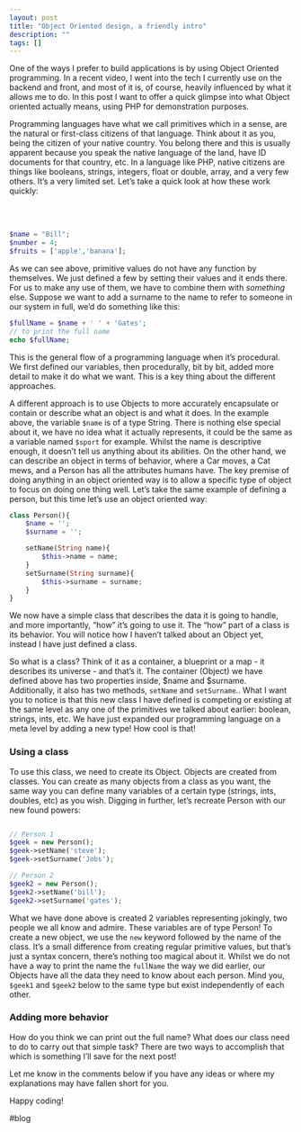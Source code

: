 ```yaml
---
layout: post
title: "Object Oriented design, a friendly intro"
description: ""
tags: []
---
```

One of the ways I prefer to build applications is by using Object Oriented programming. In a recent video, I went into the tech I currently use on the backend and front, and most of it is, of course, heavily influenced by what it allows me to do. In this post I want to offer a quick glimpse into what Object oriented actually means, using PHP for demonstration purposes.

Programming languages have what we call primitives which in a sense, are the natural or first-class citizens of that language. Think about it as you, being the citizen of your native country. You belong there and this is usually apparent because you speak the native language of the land, have ID documents for that country, etc. In a language like PHP, native citizens are things like booleans, strings, integers, float or double, array, and a very few others. It’s a very limited set. Let’s take a quick look at how these work quickly:
<!--more--><br ><br >
```php
$name = "Bill";
$number = 4;
$fruits = ['apple','banana'];
```

As we can see above, primitive values do not have any function by themselves. We just defined a few by setting their values and it ends there. For us to make any use of them, we have to combine them with _something_ else. Suppose we want to add a surname to the name to refer to someone in our system in full, we’d do something like this:

```php
$fullName = $name + ' ' + 'Gates';
// to print the full name 
echo $fullName;
```
 
This is the general flow of a programming language when it’s procedural. We first defined our variables, then procedurally, bit by bit, added more detail to make it do what we want. This is a key thing about the different approaches. 

A different approach is to use Objects to more accurately encapsulate or contain or describe what an object is and what it does. In the example above, the variable `$name` is of a type String. There is nothing else special about it, we have no idea what it actually represents, it could be the same as a variable named `$sport` for example. Whilst the name is descriptive enough, it doesn’t tell us anything about its abilities. On the other hand, we can describe an object in terms of behavior, where a Car moves, a Cat mews, and a Person has all the attributes humans have. The key premise of doing anything in an object oriented way is to allow a specific type of object to focus on doing one thing well. Let’s take the same example of defining a person, but this time let’s use an object oriented way:

```php
class Person(){
	$name = '';
	$surname = '';

 	setName(String name){
		$this->name = name;
	}
	setSurname(String surname){
		$this->surname = surname;
	}
}
```
 
We now have a simple class that describes the data it is going to handle, and more importantly, “how” it’s going to use it. The “how” part of a class is its behavior. You will notice how I haven’t talked about an Object yet, instead I have just defined a class. 

So what is a class? Think of it as a container, a blueprint or a map - it describes its universe - and that’s it. The container (Object) we have defined above has two properties inside, $name and $surname. Additionally, it also has two methods, `setName` and `setSurname`.. What I want you to notice is that this new class I have defined is competing or existing at the same level as any one of the primitives we talked about earlier: boolean, strings, ints, etc. We have just expanded our programming language on a meta level by adding a new type! How cool is that!

### Using a class

To use this class, we need to create its Object. Objects are created from classes. You can create as many objects from a class as you want, the same way you can define many variables of a certain type (strings, ints, doubles, etc) as you wish. Digging in further, let’s recreate Person with our new found powers:

```php

// Person 1
$geek = new Person();
$geek->setName('steve');
$geek->setSurname('Jobs');

// Person 2
$geek2 = new Person();
$geek2->setName('bill');
$geek2->setSurname('gates');
```

What we have done above is created 2 variables representing jokingly, two people we all know and admire. These variables are of type Person! To create a new object, we use the `new` keyword followed by the name of the class. It’s a small difference from creating regular primitive values, but that’s just a syntax concern, there’s nothing too magical about it. Whilst we do not have a way to print the name the `fullName` the way we did earlier, our Objects have all the data they need to know about each person. Mind you, `$geek1` and `$geek2` below to the same type but exist independently of each other.

### Adding more behavior

How do you think we can print out the full name? What does our class need to do to carry out that simple task? There are two ways to accomplish that which is something I’ll save for the next post! 

Let me know in the comments below if you have any ideas or where my explanations may have fallen short for you.

Happy coding!

#blog